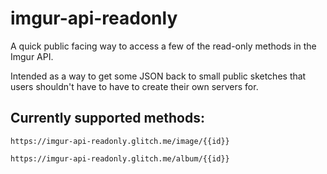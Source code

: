 imgur-api-readonly
=========================

A quick public facing way to access a few of the read-only methods in the Imgur API.

Intended as a way to get some JSON back to small public sketches that users shouldn't have to have to create their own servers for.

## Currently supported methods:

`https://imgur-api-readonly.glitch.me/image/{{id}}`

`https://imgur-api-readonly.glitch.me/album/{{id}}`

